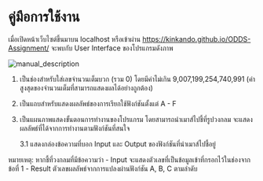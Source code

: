 # คู่มือการใช้งาน

เมื่อเปิดหน้าเว็บไซต์ขึ้นมาบน localhost หรือเข้าผ่าน https://kinkando.github.io/ODDS-Assignment/
จะพบกับ User Interface ของโปรแกรมดังภาพ

![manual_description](https://user-images.githubusercontent.com/73744120/153751866-80231afb-a909-4b6f-b66b-53a5f2a2c1a8.png)

1. เป็นช่องสำหรับใส่เลขจำนวนเต็มบวก (รวม 0) โดยมีค่าไม่เกิน 9,007,199,254,740,991 (ค่าสูงสุดของจำนวนเต็มที่สามารถแสดงผลได้อย่างถูกต้อง)
2. เป็นแถบสำหรับแสดงผลลัพธ์ของการเรียกใช้ฟังก์ชันตั้งแต่ A - F
3. เป็นแผนภาพแสดงขั้นตอนการทำงานของโปรแกรม โดยสามารถนำเมาส์ไปชี้ที่รูปวงกลม จะแสดงผลลัพธ์ที่ได้จากการทำงานตามฟังก์ชันที่สนใจ

   3.1 แสดงกล่องข้อความที่บอก Input และ Output ของฟังก์ชันที่นำเมาส์ไปชี้อยู่
   
หมายเหตุ: หากชี้ที่วงกลมที่มีข้อความว่า 
         - Input จะแสดงตัวเลขที่เป็นข้อมูลเข้าที่กรอกไว้ในช่องจากข้อที่ 1 
         - Result ตัวเลขผลลัพธ์จากการแปลงผ่านฟังก์ชัน A, B, C ตามลำดับ
